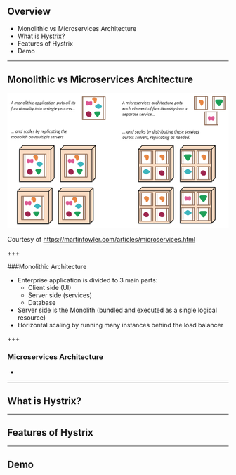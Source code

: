 ## Overview

* Monolithic vs Microservices Architecture
* What is Hystrix?
* Features of Hystrix
* Demo

---

## Monolithic vs Microservices Architecture

![Monolith vs Microservices architecture](/images/monolith_vs_microservices.png)

Courtesy of https://martinfowler.com/articles/microservices.html

+++

###Monolithic Architecture

* Enterprise application is divided to 3 main parts:
    * Client side (UI)
    * Server side (services)
    * Database 
* Server side is the Monolith (bundled and executed as a single logical resource)
* Horizontal scaling by running many instances behind the load balancer


+++



### Microservices Architecture

*

---

## What is Hystrix?

---

## Features of Hystrix

---

## Demo